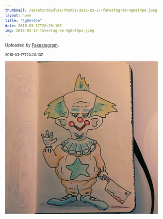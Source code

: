 ```yaml
---
thumbnail: /assets/doodles/thumbs/2018-03-17-fakestagram-4g0et4pe.jpeg
layout: home
title: "4g0et4pe"
date: 2018-03-17T20:20:10Z
img: 2018-03-17-fakestagram-4g0et4pe.jpeg
---
```


Uploaded by [Fakestagram](https://github.com/opyate/fakestagram).

<small>2018-03-17T20:20:10Z</small>

![Uploaded by Fakestagram](/assets/doodles/original/2018-03-17-fakestagram-4g0et4pe.jpeg)
